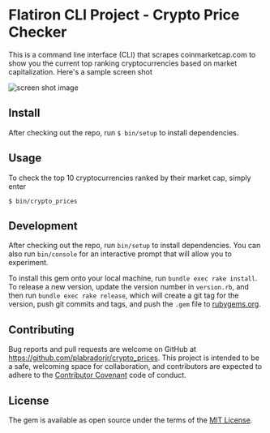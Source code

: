# Flatiron CLI Project - Crypto Price Checker

This is a command line interface (CLI) that scrapes coinmarketcap.com to show you the current top ranking cryptocurrencies based on market capitalization. Here's a sample screen shot


![screen shot image](https://shill.lol/wp-content/uploads/2019/12/screen-shot-2019-12-06-at-11.53.32-am.png)


## Install


After checking out the repo, run `$ bin/setup` to install dependencies.

## Usage

To check the top 10 cryptocurrencies ranked by their market cap, simply enter
```
$ bin/crypto_prices
```

## Development

After checking out the repo, run `bin/setup` to install dependencies. You can also run `bin/console` for an interactive prompt that will allow you to experiment.

To install this gem onto your local machine, run `bundle exec rake install`. To release a new version, update the version number in `version.rb`, and then run `bundle exec rake release`, which will create a git tag for the version, push git commits and tags, and push the `.gem` file to [rubygems.org](https://rubygems.org).

## Contributing

Bug reports and pull requests are welcome on GitHub at https://github.com/plabradorjr/crypto_prices. This project is intended to be a safe, welcoming space for collaboration, and contributors are expected to adhere to the [Contributor Covenant](http://contributor-covenant.org) code of conduct.


## License

The gem is available as open source under the terms of the [MIT License](http://opensource.org/licenses/MIT).
